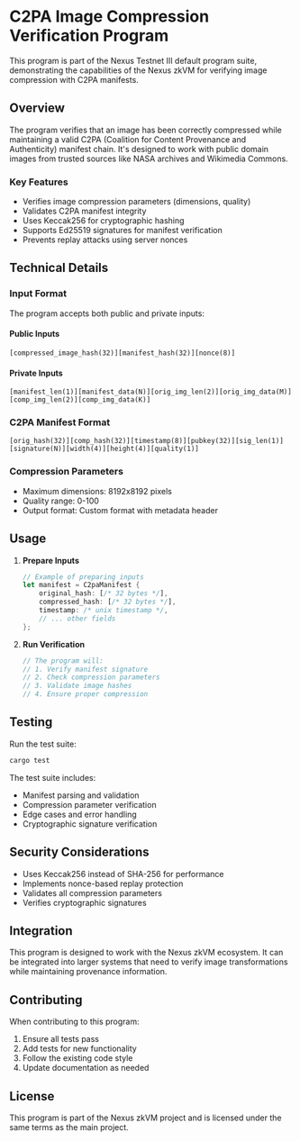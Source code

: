 # C2PA Image Compression Verification Program

This program is part of the Nexus Testnet III default program suite, demonstrating the capabilities of the Nexus zkVM for verifying image compression with C2PA manifests.

## Overview

The program verifies that an image has been correctly compressed while maintaining a valid C2PA (Coalition for Content Provenance and Authenticity) manifest chain. It's designed to work with public domain images from trusted sources like NASA archives and Wikimedia Commons.

### Key Features

- Verifies image compression parameters (dimensions, quality)
- Validates C2PA manifest integrity
- Uses Keccak256 for cryptographic hashing
- Supports Ed25519 signatures for manifest verification
- Prevents replay attacks using server nonces

## Technical Details

### Input Format

The program accepts both public and private inputs:

#### Public Inputs
```
[compressed_image_hash(32)][manifest_hash(32)][nonce(8)]
```

#### Private Inputs
```
[manifest_len(1)][manifest_data(N)][orig_img_len(2)][orig_img_data(M)][comp_img_len(2)][comp_img_data(K)]
```

### C2PA Manifest Format
```
[orig_hash(32)][comp_hash(32)][timestamp(8)][pubkey(32)][sig_len(1)][signature(N)][width(4)][height(4)][quality(1)]
```

### Compression Parameters

- Maximum dimensions: 8192x8192 pixels
- Quality range: 0-100
- Output format: Custom format with metadata header

## Usage

1. **Prepare Inputs**
   ```rust
   // Example of preparing inputs
   let manifest = C2paManifest {
       original_hash: [/* 32 bytes */],
       compressed_hash: [/* 32 bytes */],
       timestamp: /* unix timestamp */,
       // ... other fields
   };
   ```

2. **Run Verification**
   ```rust
   // The program will:
   // 1. Verify manifest signature
   // 2. Check compression parameters
   // 3. Validate image hashes
   // 4. Ensure proper compression
   ```

## Testing

Run the test suite:
```bash
cargo test
```

The test suite includes:
- Manifest parsing and validation
- Compression parameter verification
- Edge cases and error handling
- Cryptographic signature verification

## Security Considerations

- Uses Keccak256 instead of SHA-256 for performance
- Implements nonce-based replay protection
- Validates all compression parameters
- Verifies cryptographic signatures

## Integration

This program is designed to work with the Nexus zkVM ecosystem. It can be integrated into larger systems that need to verify image transformations while maintaining provenance information.

## Contributing

When contributing to this program:
1. Ensure all tests pass
2. Add tests for new functionality
3. Follow the existing code style
4. Update documentation as needed

## License

This program is part of the Nexus zkVM project and is licensed under the same terms as the main project. 